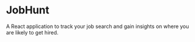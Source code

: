 # JobHunt
A React application to track your job search and gain insights on where you are likely to get hired.
